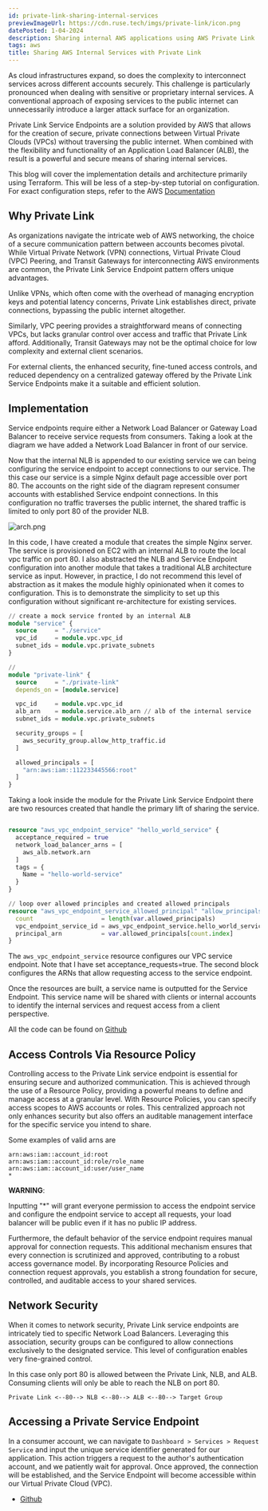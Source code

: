 ```yaml
---
id: private-link-sharing-internal-services
previewImageUrl: https://cdn.ruse.tech/imgs/private-link/icon.png
datePosted: 1-04-2024
description: Sharing internal AWS applications using AWS Private Link
tags: aws
title: Sharing AWS Internal Services with Private Link
---
```


As cloud infrastructures expand, so does the complexity to interconnect services across different accounts securely. This challenge is particularly pronounced when dealing with sensitive or proprietary internal services. A conventional approach of exposing services to the public internet can unnecessarily introduce a larger attack surface for an organization.

Private Link Service Endpoints are a solution provided by AWS that allows for the creation of secure, private connections between Virtual Private Clouds (VPCs) without traversing the public internet. When combined with the flexibility and functionality of an Application Load Balancer (ALB), the result is a powerful and secure means of sharing internal services.

This blog will cover the implementation details and architecture primarily using Terraform. This will be less of a step-by-step tutorial on configuration. For exact configuration steps, refer to the AWS [Documentation](https://docs.aws.amazon.com/vpc/latest/privatelink/configure-endpoint-service.html)

## Why Private Link

As organizations navigate the intricate web of AWS networking, the choice of a secure communication pattern between accounts becomes pivotal. While Virtual Private Network (VPN) connections, Virtual Private Cloud (VPC) Peering, and Transit Gateways for interconnecting AWS environments are common, the Private Link Service Endpoint pattern offers unique advantages.

Unlike VPNs, which often come with the overhead of managing encryption keys and potential latency concerns, Private Link establishes direct, private connections, bypassing the public internet altogether.

Similarly, VPC peering provides a straightforward means of connecting VPCs, but lacks granular control over access and traffic that Private Link afford. Additionally, Transit Gateways may not be the optimal choice for low complexity and external client scenarios.

For external clients, the enhanced security, fine-tuned access controls, and reduced dependency on a centralized gateway offered by the Private Link Service Endpoints make it a suitable and efficient solution.

## Implementation

Service endpoints require either a Network Load Balancer or Gateway Load Balancer to receive service requests from consumers. Taking a look at the diagram we have added a Network Load Balancer in front of our service.

Now that the internal NLB is appended to our existing service we can being configuring the service endpoint to accept connections to our service. The this case our service is a simple Nginx default page accessible over port 80. The accounts on the right side of the diagram represent consumer accounts with established Service endpoint connections. In this configuration no traffic traverses the public internet, the shared traffic is limited to only port 80 of the provider NLB.

![arch.png](https://cdn.ruse.tech/imgs/private-link/Private-Link.png)

In this code, I have created a module that creates the simple Nginx server. The service is provisioned on EC2 with an internal ALB to route the local vpc traffic on port 80. I also abstracted the NLB and Service Endpoint configuration into another module that takes a traditional ALB architecture service as input. However, in practice, I do not recommend this level of abstraction as it makes the module highly opinionated when it comes to configuration. This is to demonstrate the simplicity to set up this configuration without significant re-architecture for existing services.

```terraform
// create a mock service fronted by an internal ALB
module "service" {
  source     = "./service"
  vpc_id     = module.vpc.vpc_id
  subnet_ids = module.vpc.private_subnets
}

//
module "private-link" {
  source     = "./private-link"
  depends_on = [module.service]

  vpc_id     = module.vpc.vpc_id
  alb_arn    = module.service.alb_arn // alb of the internal service
  subnet_ids = module.vpc.private_subnets

  security_groups = [
    aws_security_group.allow_http_traffic.id
  ]

  allowed_principals = [
    "arn:aws:iam::112233445566:root"
  ]
}
```

Taking a look inside the module for the Private Link Service Endpoint there are two resources created that handle the primary lift of sharing the service.

```terraform

resource "aws_vpc_endpoint_service" "hello_world_service" {
  acceptance_required = true
  network_load_balancer_arns = [
    aws_alb.network.arn
  ]
  tags = {
    Name = "hello-world-service"
  }
}

// loop over allowed principles and created allowed principals
resource "aws_vpc_endpoint_service_allowed_principal" "allow_principals" {
  count                   = length(var.allowed_principals)
  vpc_endpoint_service_id = aws_vpc_endpoint_service.hello_world_service.id
  principal_arn           = var.allowed_principals[count.index]
}

```

The `aws_vpc_endpoint_service` resource configures our VPC service endpoint. Note that I have set acceptance_requests=true. The second block configures the ARNs that allow requesting access to the service endpoint.

Once the resources are built, a service name is outputted for the Service Endpoint. This service name will be shared with clients or internal accounts to identify the internal services and request access from a client perspective.

All the code can be found on [Github](https://github.com/sebastian-mora/private-link-example)

## Access Controls Via Resource Policy

Controlling access to the Private Link service endpoint is essential for ensuring secure and authorized communication. This is achieved through the use of a Resource Policy, providing a powerful means to define and manage access at a granular level. With Resource Policies, you can specify access scopes to AWS accounts or roles. This centralized approach not only enhances security but also offers an auditable management interface for the specific service you intend to share.

Some examples of valid arns are

```text
arn:aws:iam::account_id:root
arn:aws:iam::account_id:role/role_name
arn:aws:iam::account_id:user/user_name
*
```

**WARNING**:

Inputting "\*" will grant everyone permission to access the endpoint service and configure the endpoint service to accept all requests, your load balancer will be public even if it has no public IP address.

Furthermore, the default behavior of the service endpoint requires manual approval for connection requests. This additional mechanism ensures that every connection is scrutinized and approved, contributing to a robust access governance model. By incorporating Resource Policies and connection request approvals, you establish a strong foundation for secure, controlled, and auditable access to your shared services.

## Network Security

When it comes to network security, Private Link service endpoints are intricately tied to specific Network Load Balancers. Leveraging this association, security groups can be configured to allow connections exclusively to the designated service. This level of configuration enables very fine-grained control.

In this case only port 80 is allowed between the Private Link, NLB, and ALB. Consuming clients will only be able to reach the NLB on port 80.

```text
Private Link <--80--> NLB <--80--> ALB <--80--> Target Group
```

## Accessing a Private Service Endpoint

In a consumer account, we can navigate to `Dashboard > Services > Request Service` and input the unique service identifier generated for our application. This action triggers a request to the author's authentication account, and we patiently wait for approval. Once approved, the connection will be established, and the Service Endpoint will become accessible within our Virtual Private Cloud (VPC).

- [Github](https://github.com/sebastian-mora/private-link-example)
